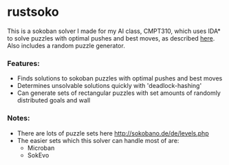 # rustsoko
This is a sokoban solver I made for my AI class, CMPT310, which uses IDA* to solve puzzles with optimal pushes and best moves, as described [here](http://www.sokobano.de/wiki/index.php?title=Level_format#Level_collection). Also includes a random puzzle generator. 

### Features:
- Finds solutions to sokoban puzzles with optimal pushes and best moves
- Determines unsolvable solutions quickly with 'deadlock-hashing'
- Can generate sets of rectangular puzzles with set amounts of randomly distributed goals and wall

### Notes:
- There are lots of puzzle sets here http://sokobano.de/de/levels.php
- The easier sets which this solver can handle most of are: 
  - Microban
  - SokEvo
